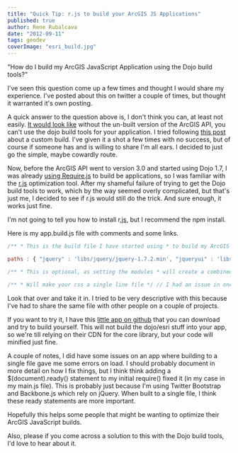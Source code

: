 ```yaml
---
title: "Quick Tip: r.js to build your ArcGIS JS Applications"
published: true
author: Rene Rubalcava
date: "2012-09-11"
tags: geodev
coverImage: "esri_build.jpg"
---
```


"How do I build my ArcGIS JavaScript Application using the Dojo build tools?"

I've seen this question come up a few times and thought I would share my experience. I've posted about this on twitter a couple of times, but thought it warranted it's own posting.

A quick answer to the question above is, I don't think you can, at least not easily. [It would look like](http://forums.arcgis.com/threads/64087-Loading-Local-Esri-Modules-via-AMD) without the un-built version of the ArcGIS API, you can't use the dojo build tools for your application. I tried following [this post](http://geospatialscott.blogspot.ca/2011/06/using-dojo-build-system-to-speed-up.html) about a custom build. I've given it a shot a few times with no success, but of course if someone has and is willing to share I'm all ears. I decided to just go the simple, maybe cowardly route.

Now, before the ArcGIS API went to version 3.0 and started using Dojo 1.7, I was already [using Require.js](https://odoe.net/blog/?p=290) to build be applications, so I was familiar with the [r.js](https://github.com/jrburke/r.js/) optimization tool. After my shameful failure of trying to get the Dojo build tools to work, which by the way seemed overly complicated, but that's just me, I decided to see if r.js would still do the trick. And sure enough, it works just fine.

I'm not going to tell you how to install r[.js](https://github.com/jrburke/r.js/), but I recommend the npm install.

Here is my app.build.js file with comments and some links.

```js
/** * This is the build file I have started using * to build my ArcGIS JS API 3.0 apps, which are * based on Dojo 1.7. I used a similar build file * when I was using Require.js, so it wasn't much different. * * I tried using the Dojo Build Tools, but it just seemed * way too bloated to download the Dojo SDK, sort my files, * blah blah blah. With r.js I can use Node NPM to * npm install requirejs and just use the following command * r.js -o src/js/app.build.js * Done and done! * * This build file is meant to be used with r.js * http://requirejs.org/docs/optimization.html * * For more details on options, you can review * the sample r.js build file * https://github.com/jrburke/r.js/blob/master/build/example.build.js */ ({ appDir : "../", baseUrl : "js", dir : "../../release",

paths : { "jquery" : 'libs/jquery/jquery-1.7.2.min', "jqueryui" : 'libs/jqueryui/jquery-ui-1.8.20.custom.min', "jquery.boostrap" : 'libs/boostrap/bootstrap.min', "underscore" : 'libs/lodash/lodash.min', "backbone" : 'libs/backbone/backbone-min', /** * This is key. Since the namespaces of dojo & esri, * even dojox and dijit come from the ArcGIS CDN, use the * empty: scheme so r.js doesn't try pull in these * dependencies. * http://requirejs.org/docs/optimization.html#empty */ "dojo" : "empty: ", "esri" : "empty: ", "text" : "empty:" }, /** * r.js uses uglifyjs by default. * https://github.com/mishoo/UglifyJS/ * * If you run r.js via java, you can use google closure. * I tried to integrate closure, but java on my work * machine kept punching me in the face. Stick with uglify, * a dude on twitter told me it was faster anyway. */ optimize : "uglify", /** * This doesn't work as intended for me. * According to docs and google groups, this * should remove all combined files when * optimizing a whole project */ //removeCombined : true, /** * This option will grab all the text! calls and * place them in your optimized file to avoid * making XMLHttpRequests to load the files */ inlineText : true,

/** * This is optional, as setting the modules * will create a combined file of all dependencies * in the release folder. You get a single larger file * to load rather than multiple smaller files. * Use at your own discretion. * */ modules : [ { /** * I optimze my app file, because I use * my main file to set up my dojoConfig. * If doing a single js file optimization, * DO NOT include the dojoConfig file * to be included. It will blow you up. * Optmize the next entry point into your app. * This is optional, you don't need modules. */ name: "app" } ],

/** * Will make your css a single line file */ // I had an issue in one app where this caused some issues. Didn't track it down, but only // happened in the one app. I should look into it further. Just disable if it causes problems. optimizeCss : "standard", /** * Ewww, RegEx. It's easy though, * just include files/folders you don't want to * get exported to your release build folder. */ fileExclusionRegExp : /\\.(coffee|coffee~|js~|html~|css~|swp|rb|lnk)|sass|.sass-cache|build/ }) `
```

Look that over and take it in. I tried to be very descriptive with this because I've had to share the same file with other people on a couple of projects.

If you want to try it, I have this [little app on github](https://github.com/odoe/MapStyler) that you can download and try to build yourself. This will not build the dojo/esri stuff into your app, so we're till relying on their CDN for the core library, but your code will minified just fine.

A couple of notes, I did have some issues on an app where building to a single file gave me some errors on load. I should probably document in more detail on how I fix things, but I think think adding a $(document).ready() statement to my initial require() fixed it (in my case in my main.js file). This is probably just because I'm using Twitter Bootstrap and Backbone.js which rely on jQuery. When built to a single file, I think these ready statements are more important.

Hopefully this helps some people that might be wanting to optimize their ArcGIS JavaScript builds.

Also, please if you come across a solution to this with the Dojo build tools, I'd love to hear about it.
